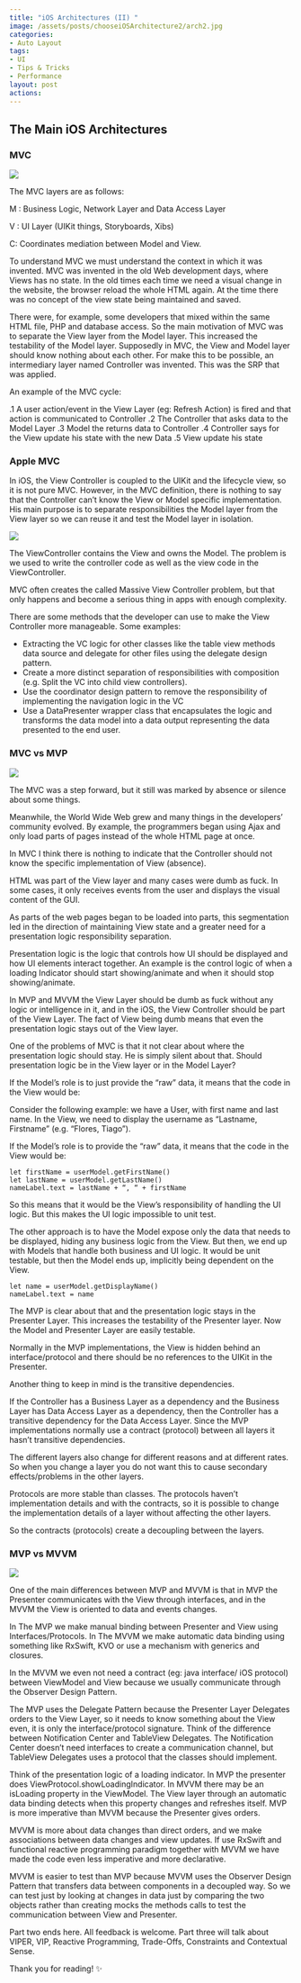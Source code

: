 ```yaml
---
title: "iOS Architectures (II) "
image: /assets/posts/chooseiOSArchitecture2/arch2.jpg
categories:
- Auto Layout
tags:
- UI
- Tips & Tricks
- Performance
layout: post
actions:
---
```


## The Main iOS Architectures


### MVC


![](https://github.com/TiagoMJFlores/tiagomjflores.github.io/blob/master/assets/posts/chooseiOSArchitecture2/mvc.png?raw=true)


The MVC layers are as follows:

M : Business Logic, Network Layer and Data Access Layer

V : UI Layer (UIKit things, Storyboards, Xibs)

C: Coordinates mediation between Model and View.

To understand MVC we must understand the context in which it was invented. MVC was invented in the old Web development days, where Views has no state. In the old times each time we need a visual change in the website, the browser reload the whole HTML again. At the time there was no concept of the view state being maintained and saved.

There were, for example, some developers that mixed within the same HTML file, PHP and database access. So the main motivation of MVC was to separate the View layer from the Model layer. This increased the testability of the Model layer. Supposedly in MVC, the View and Model layer should know nothing about each other. For make this to be possible, an intermediary layer named Controller was invented. This was the SRP that was applied.

An example of the MVC cycle:

.1 A user action/event in the View Layer (eg: Refresh Action) is fired and that action is communicated to Controller
.2 The Controller that asks data to the Model Layer
.3 Model the returns data to Controller
.4 Controller says for the View update his state with the new Data
.5 View update his state

### Apple MVC

In iOS, the View Controller is coupled to the UIKit and the lifecycle view, so it is not pure MVC. However, in the MVC definition, there is nothing to say that the Controller can’t know the View or Model specific implementation. His main purpose is to separate responsibilities the Model layer from the View layer so we can reuse it and test the Model layer in isolation.


![](https://github.com/TiagoMJFlores/tiagomjflores.github.io/blob/master/assets/posts/chooseiOSArchitecture2/appleMVC.png?raw=true)


The ViewController contains the View and owns the Model. The problem is we used to write the controller code as well as the view code in the ViewController.

MVC often creates the called Massive View Controller problem, but that only happens and become a serious thing in apps with enough complexity.

There are some methods that the developer can use to make the View Controller more manageable. Some examples:

* Extracting the VC logic for other classes like the table view methods data source and delegate for other files using the delegate design pattern.
* Create a more distinct separation of responsibilities with composition (e.g. Split the VC into child view controllers).
* Use the coordinator design pattern to remove the responsibility of implementing the navigation logic in the VC
* Use a DataPresenter wrapper class that encapsulates the logic and transforms the data model into a data output representing the data presented to the end user.

### MVC vs MVP

![](https://github.com/TiagoMJFlores/tiagomjflores.github.io/blob/master/assets/posts/chooseiOSArchitecture2/MVP.png?raw=true)

The MVC was a step forward, but it still was marked by absence or silence about some things.

Meanwhile, the World Wide Web grew and many things in the developers’ community evolved. By example, the programmers began using Ajax and only load parts of pages instead of the whole HTML page at once.

In MVC I think there is nothing to indicate that the Controller should not know the specific implementation of View (absence).

HTML was part of the View layer and many cases were dumb as fuck. In some cases, it only receives events from the user and displays the visual content of the GUI.

As parts of the web pages began to be loaded into parts, this segmentation led in the direction of maintaining View state and a greater need for a presentation logic responsibility separation.

Presentation logic is the logic that controls how UI should be displayed and how UI elements interact together. An example is the control logic of when a loading Indicator should start showing/animate and when it should stop showing/animate.

In MVP and MVVM the View Layer should be dumb as fuck without any logic or intelligence in it, and in the iOS, the View Controller should be part of the View Layer. The fact of View being dumb means that even the presentation logic stays out of the View layer.

One of the problems of MVC is that it not clear about where the presentation logic should stay. He is simply silent about that. Should presentation logic be in the View layer or in the Model Layer?

If the Model’s role is to just provide the “raw” data, it means that the code in the View would be:

Consider the following example: we have a User, with first name and last name. In the View, we need to display the username as “Lastname, Firstname” (e.g. “Flores, Tiago”).

If the Model’s role is to provide the “raw” data, it means that the code in the View would be:


```
let firstName = userModel.getFirstName()
let lastName = userModel.getLastName()
nameLabel.text = lastName + “, “ + firstName
```

So this means that it would be the View’s responsibility of handling the UI logic. But this makes the UI logic impossible to unit test.

The other approach is to have the Model expose only the data that needs to be displayed, hiding any business logic from the View. But then, we end up with Models that handle both business and UI logic. It would be unit testable, but then the Model ends up, implicitly being dependent on the View.

```
let name = userModel.getDisplayName()
nameLabel.text = name
```

The MVP is clear about that and the presentation logic stays in the Presenter Layer. This increases the testability of the Presenter layer. Now the Model and Presenter Layer are easily testable.

Normally in the MVP implementations, the View is hidden behind an interface/protocol and there should be no references to the UIKit in the Presenter.

Another thing to keep in mind is the transitive dependencies.

If the Controller has a Business Layer as a dependency and the Business Layer has Data Access Layer as a dependency, then the Controller has a transitive dependency for the Data Access Layer. Since the MVP implementations normally use a contract (protocol) between all layers it hasn’t transitive dependencies.

The different layers also change for different reasons and at different rates. So when you change a layer you do not want this to cause secondary effects/problems in the other layers.

Protocols are more stable than classes. The protocols haven’t implementation details and with the contracts, so it is possible to change the implementation details of a layer without affecting the other layers.

So the contracts (protocols) create a decoupling between the layers.

### MVP vs MVVM

![](https://github.com/TiagoMJFlores/tiagomjflores.github.io/blob/master/assets/posts/chooseiOSArchitecture2/MVVM.png?raw=true)

One of the main differences between MVP and MVVM is that in MVP the Presenter communicates with the View through interfaces, and in the MVVM the View is oriented to data and events changes.

In The MVP we make manual binding between Presenter and View using Interfaces/Protocols.
In The MVVM we make automatic data binding using something like RxSwift, KVO or use a mechanism with generics and closures.

In the MVVM we even not need a contract (eg: java interface/ iOS protocol) between ViewModel and View because we usually communicate through the Observer Design Pattern.

The MVP uses the Delegate Pattern because the Presenter Layer Delegates orders to the View Layer, so it needs to know something about the View even, it is only the interface/protocol signature. Think of the difference between Notification Center and TableView Delegates. The Notification Center doesn’t need interfaces to create a communication channel, but TableView Delegates uses a protocol that the classes should implement.

Think of the presentation logic of a loading indicator. In MVP the presenter does ViewProtocol.showLoadingIndicator. In MVVM there may be an isLoading property in the ViewModel. The View layer through an automatic data binding detects when this property changes and refreshes itself. MVP is more imperative than MVVM because the Presenter gives orders.

MVVM is more about data changes than direct orders, and we make associations between data changes and view updates. If use RxSwift and functional reactive programming paradigm together with MVVM we have made the code even less imperative and more declarative.

MVVM is easier to test than MVP because MVVM uses the Observer Design Pattern that transfers data between components in a decoupled way.
So we can test just by looking at changes in data just by comparing the two objects rather than creating mocks the methods calls to test the communication between View and Presenter.

Part two ends here. All feedback is welcome. Part three will talk about VIPER, VIP, Reactive Programming, Trade-Offs, Constraints and Contextual Sense.

Thank you for reading!  ✨
